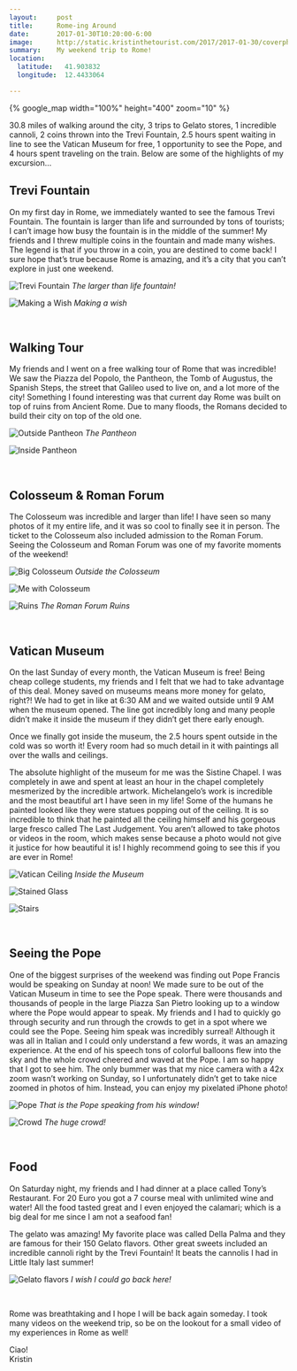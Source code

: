 ```yaml
---
layout:     post
title:      Rome-ing Around
date:       2017-01-30T10:20:00-6:00
image:      http://static.kristinthetourist.com/2017/2017-01-30/coverphoto.jpg
summary:    My weekend trip to Rome!
location:
  latitude:   41.903832
  longitude:  12.4433064

---
```


{% google_map width="100%" height="400" zoom="10" %}

30.8 miles of walking around the city, 3 trips to Gelato stores, 1 incredible cannoli, 2 coins thrown into the Trevi Fountain, 2.5 hours spent waiting in line to see the Vatican Museum for free, 1 opportunity to see the Pope, and 4 hours spent traveling on the train.  Below are some of the highlights of my excursion…

## Trevi Fountain

On my first day in Rome, we immediately wanted to see the famous Trevi Fountain.  The fountain is larger than life and surrounded by tons of tourists; I can’t image how busy the fountain is in the middle of the summer!  My friends and I threw multiple coins in the fountain and made many wishes.  The legend is that if you throw in a coin, you are destined to come back! I sure hope that’s true because Rome is amazing, and it’s a city that you can’t explore in just one weekend.

![Trevi Fountain](http://static.kristinthetourist.com/2017/2017-01-30/trevi.jpg)
*The larger than life fountain!*

![Making a Wish](http://static.kristinthetourist.com/2017/2017-01-30/wish.jpg)
*Making a wish*

<br>

## Walking Tour

My friends and I went on a free walking tour of Rome that was incredible!  We saw the Piazza del Popolo, the Pantheon, the Tomb of Augustus, the Spanish Steps, the street that Galileo used to live on, and a lot more of the city!  Something I found interesting was that current day Rome was built on top of ruins from Ancient Rome.  Due to many floods, the Romans decided to build their city on top of the old one.

![Outside Pantheon](http://static.kristinthetourist.com/2017/2017-01-30/outsidepantheon.jpg)
*The Pantheon*

![Inside Pantheon](http://static.kristinthetourist.com/2017/2017-01-30/pantheon.jpg)

<br>

## Colosseum & Roman Forum

The Colosseum was incredible and larger than life!  I have seen so many photos of it my entire life, and it was so cool to finally see it in person.  The ticket to the Colosseum also included admission to the Roman Forum.  Seeing the Colosseum and Roman Forum was one of my favorite moments of the weekend!

![Big Colosseum](http://static.kristinthetourist.com/2017/2017-01-30/outside.jpg)
*Outside the Colosseum*

![Me with Colosseum](http://static.kristinthetourist.com/2017/2017-01-30/colosseum.jpg)

![Ruins](http://static.kristinthetourist.com/2017/2017-01-30/ruins.jpg)
*The Roman Forum Ruins*

<br>

## Vatican Museum

On the last Sunday of every month, the Vatican Museum is free!  Being cheap college students, my friends and I felt that we had to take advantage of this deal.  Money saved on museums means more money for gelato, right?!  We had to get in like at 6:30 AM and we waited outside until 9 AM when the museum opened.  The line got incredibly long and many people didn’t make it inside the museum if they didn’t get there early enough.

Once we finally got inside the museum, the 2.5 hours spent outside in the cold was so worth it!  Every room had so much detail in it with paintings all over the walls and ceilings.

The absolute highlight of the museum for me was the Sistine Chapel.  I was completely in awe and spent at least an hour in the chapel completely mesmerized by the incredible artwork.  Michelangelo’s work is incredible and the most beautiful art I have seen in my life!  Some of the humans he painted looked like they were statues popping out of the ceiling.  It is so incredible to think that he painted all the ceiling himself and his gorgeous large fresco called The Last Judgement.  You aren’t allowed to take photos or videos in the room, which makes sense because a photo would not give it justice for how beautiful it is!  I highly recommend going to see this if you are ever in Rome!

![Vatican Ceiling](http://static.kristinthetourist.com/2017/2017-01-30/vatican.jpg)
*Inside the Museum*

![Stained Glass](http://static.kristinthetourist.com/2017/2017-01-30/museum.jpg)

![Stairs](http://static.kristinthetourist.com/2017/2017-01-30/stairs.jpg)

<br>

## Seeing the Pope

One of the biggest surprises of the weekend was finding out Pope Francis would be speaking on Sunday at noon!  We made sure to be out of the Vatican Museum in time to see the Pope speak.  There were thousands and thousands of people in the large Piazza San Pietro looking up to a window where the Pope would appear to speak.  My friends and I had to quickly go through security and run through the crowds to get in a spot where we could see the Pope.  Seeing him speak was incredibly surreal!  Although it was all in Italian and I could only understand a few words, it was an amazing experience.  At the end of his speech tons of colorful balloons flew into the sky and the whole crowd cheered and waved at the Pope.  I am so happy that I got to see him.  The only bummer was that my nice camera with a 42x zoom wasn’t working on Sunday, so I unfortunately didn’t get to take nice zoomed in photos of him.  Instead, you can enjoy my pixelated iPhone photo!

![Pope](http://static.kristinthetourist.com/2017/2017-01-30/pope.jpg)
*That is the Pope speaking from his window!*

![Crowd](http://static.kristinthetourist.com/2017/2017-01-30/crowd.jpg)
*The huge crowd!*

<br>

## Food

On Saturday night, my friends and I had dinner at a place called Tony’s Restaurant.  For 20 Euro you got a 7 course meal with unlimited wine and water!  All the food tasted great and I even enjoyed the calamari; which is a big deal for me since I am not a seafood fan!

The gelato was amazing!  My favorite place was called Della Palma and they are famous for their 150 Gelato flavors.  Other great sweets included an incredible cannoli right by the Trevi Fountain!  It beats the cannolis I had in Little Italy last summer!

![Gelato flavors](http://static.kristinthetourist.com/2017/2017-01-30/150flavors.jpg)
*I wish I could go back here!*

<br>

Rome was breathtaking and I hope I will be back again someday.  I took many videos on the weekend trip, so be on the lookout for a small video of my experiences in Rome as well!

Ciao! <br>
Kristin